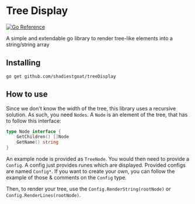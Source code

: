 # Tree Display

[![Go Reference](https://pkg.go.dev/badge/github.com/shadiestgoat/treeDisplay.svg)](https://pkg.go.dev/github.com/shadiestgoat/treeDisplay) 

A simple and extendable go library to render tree-like elements into a string/string array

## Installing

`go get github.com/shadiestgoat/treeDisplay`

## How to use

Since we don't know the width of the tree, this library uses a recursive solution. As such, you need `Nodes`. A `Node` is an element of the tree, that has to follow this interface:

```go
type Node interface {
	GetChildren() []Node
	GetName() string
}
```

An example node is provided as `TreeNode`. You would then need to provide a `Config`. A config just provides runes which are displayed. Provided configs are named `Config*`. If you want to create your own, you can follow the example of those & comments on the `Config` type.

Then, to render your tree, use the `Config.RenderString(rootNode)` or `Config.RenderLines(rootNode)`.